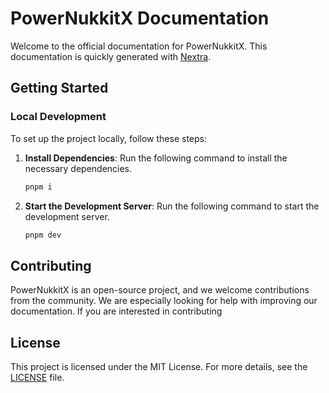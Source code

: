 # PowerNukkitX Documentation

Welcome to the official documentation for PowerNukkitX. This documentation is quickly generated with [Nextra](https://nextra.site/).

## Getting Started

### Local Development

To set up the project locally, follow these steps:

1. **Install Dependencies**: Run the following command to install the necessary dependencies.
   ```sh
   pnpm i
    ```
2. **Start the Development Server**: Run the following command to start the development server.
    ```sh
    pnpm dev
     ```

## Contributing
PowerNukkitX is an open-source project, and we welcome contributions from the community. We are especially looking for help with improving our documentation. If you are interested in contributing

## License
This project is licensed under the MIT License. For more details, see the [LICENSE](LICENSE) file.